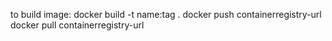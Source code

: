 to build image:
    docker build -t name:tag .
    docker push containerregistry-url 
    docker pull containerregistry-url

    